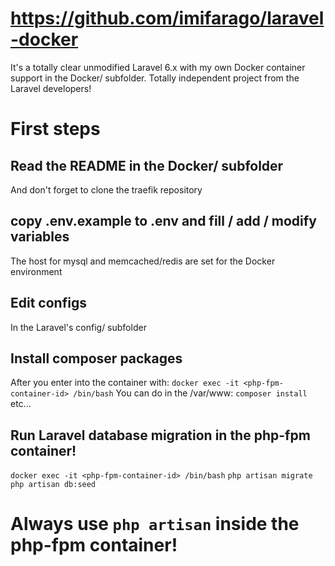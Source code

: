 # https://github.com/imifarago/laravel-docker
It's a totally clear unmodified Laravel 6.x with my own Docker container support in the Docker/ subfolder.
Totally independent project from the Laravel developers!

# First steps

## Read the README in the Docker/ subfolder
And don't forget to clone the traefik repository

## copy .env.example to .env and fill / add / modify variables
The host for mysql and memcached/redis are set for the Docker environment

## Edit configs
In the Laravel's config/ subfolder

## Install composer packages
After you enter into the container with:
`docker exec -it <php-fpm-container-id> /bin/bash`
You can do in the /var/www:
`composer install` etc...

## Run Laravel database migration in the php-fpm container!
`docker exec -it <php-fpm-container-id> /bin/bash`
`php artisan migrate`
`php artisan db:seed`

# Always use `php artisan` inside the php-fpm container!
